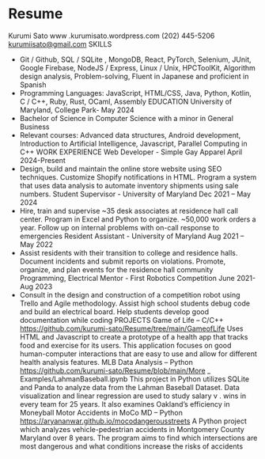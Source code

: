 # Resume
Kurumi Sato
www .kurumisato.wordpress.com
(202) 445-5206
kurumiisato@gmail.com
SKILLS
- Git / Github, SQL / SQLite , MongoDB, React, PyTorch, Selenium, JUnit, Google Firebase, NodeJS / Express,
Linux / Unix, HPCToolKit, Algorithm design analysis, Problem-solving, Fluent in Japanese and proficient in Spanish
- Programming Languages: JavaScript, HTML/CSS, Java, Python, Kotlin, C / C++, Ruby, Rust, OCaml, Assembly
EDUCATION
University of Maryland, College Park- May 2024
- Bachelor of Science in Computer Science with a minor in General Business
- Relevant courses: Advanced data structures, Android development, Introduction to Artificial Intelligence,
Javascript, Parallel Computing in C++
WORK EXPERIENCE
Web Developer - Simple Gay Apparel April 2024-Present
- Design, build and maintain the online store website using SEO techniques. Customize Shopify notifications in
HTML. Program a system that uses data analysis to automate inventory shipments using sale numbers.
Student Supervisor - University of Maryland Dec 2021 – May 2024
- Hire, train and supervise ~35 desk associates at residence hall call center. Program in Excel and Python to
organize. ~50,000 work orders a year. Follow up on internal problems with on-call response to emergencies
Resident Assistant - University of Maryland Aug 2021 – May 2022
- Assist residents with their transition to college and residence halls. Document incidents and submit reports on
violations. Promote, organize, and plan events for the residence hall community
Programming, Electrical Mentor - First Robotics Competition June 2021-Aug 2023
- Consult in the design and construction of a competition robot using Trello and Agile methodology. Assist high
school students debug code and build an electrical board. Help students develop good documentation while coding
PROJECTS
Game of Life – C/C++ https://github.com/kurumi-sato/Resume/tree/main/GameofLife
Uses HTML and Javascript to create a prototype of a health app that tracks food and exercise for its users. This application
focuses on good human-computer interactions that are easy to use and allow for different health analysis features.
MLB Data Analysis – Python https://github.com/kurumi-sato/Resume/blob/main/More
_
Examples/LahmanBaseball.ipynb
This project in Python utilizes SQLite and Panda to analyze data from the Lahman Baseball Dataset. Data visualization and
linear regression are used to study salary v . wins in every team for 25 years. It also examines Oakland’s efficiency in Moneyball
Motor Accidents in MoCo MD – Python https://aryananwar.github.io/mocodangerousstreets
A Python project which analyzes vehicle-pedestrian accidents in Montgomery County Maryland over 8 years. The program
aims to find which intersections are most dangerous and what conditions increase the risks of accidents
